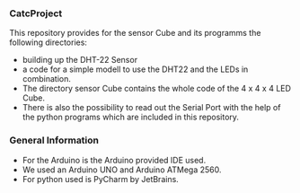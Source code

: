 ### CatcProject

This repository provides for the sensor Cube and its programms the following directories:
- building up the DHT-22 Sensor
- a code for a simple modell to use the DHT22 and the LEDs in combination. 
- The directory sensor Cube contains the whole code of the 4 x 4 x 4 LED Cube. 
- There is also the possibility to read out the Serial Port with the help of the python programs which are included in this repository. 

### General Information

- For the Arduino is the Arduino provided IDE used. 
- We used an Arduino UNO and Arduino ATMega 2560.
- For python used is PyCharm by JetBrains.
